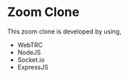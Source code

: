 # Zoom Clone

This zoom clone is developed by using,

  - WebTRC
  - NodeJS
  - Socket.io
  - ExpressJS
